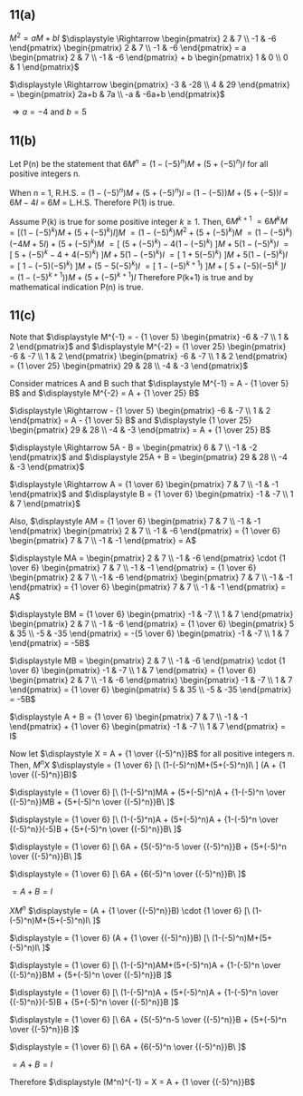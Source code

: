## 11(a)
$M^2 = aM + bI$
$\displaystyle \Rightarrow \begin{pmatrix}
2 & 7 \\
-1 & -6
\end{pmatrix} \begin{pmatrix}
2 & 7 \\
-1 & -6
\end{pmatrix} = a \begin{pmatrix}
2 & 7 \\
-1 & -6
\end{pmatrix} + b \begin{pmatrix}
1 & 0 \\
0 & 1
\end{pmatrix}$

$\displaystyle \Rightarrow \begin{pmatrix}
-3 & -28 \\
4 & 29
\end{pmatrix} = \begin{pmatrix}
2a+b & 7a \\
-a & -6a+b
\end{pmatrix}$

$\displaystyle \Rightarrow a=-4$  and  $b=5$

## 11(b)
Let P(n) be the statement that $6M^n = (1-(-5)^n)M+(5+(-5)^n)I$ for all positive integers n.

When n = 1,
R.H.S. = $(1-(-5)^n)M+(5+(-5)^n)I$
= $(1-(-5))M+(5+(-5))I$
= $6M-4I$
= $6M$
= L.H.S.
Therefore P(1) is true.

Assume P(k) is true for some positive integer $k \geq 1$. Then,
$6M^{k+1}$
$= 6M^k M$
$= [(1-(-5)^k)M+(5+(-5)^k)I] M$
$= (1-(-5)^k)M^2+(5+(-5)^k)M$
$= (1-(-5)^k)(-4M+5I)+(5+(-5)^k)M$
$= [\ (5+(-5)^k)-4(1-(-5)^k)\ ]M + 5(1-(-5)^k)I$
$= [\ 5+(-5)^k-4+4(-5)^k)\ ]M + 5(1-(-5)^k)I$
$= [\ 1+5(-5)^k)\ ]M + 5(1-(-5)^k)I$
$= [\ 1-(-5)(-5)^k)\ ]M + (5-5(-5)^k)I$
$= [\ 1-(-5)^{k+1})\ ]M + [\ 5+(-5)(-5)^k\ ]I$
$= (1-(-5)^{k+1}))M + (5+(-5)^{k+1})I$
Therefore P(k+1) is true and by mathematical indication P(n) is true.

## 11(c)

Note that $\displaystyle M^{-1} = - {1 \over 5} \begin{pmatrix}
-6 & -7 \\
1 & 2
\end{pmatrix}$ and $\displaystyle M^{-2} = {1 \over 25} \begin{pmatrix}
-6 & -7 \\
1 & 2
\end{pmatrix} \begin{pmatrix}
-6 & -7 \\
1 & 2
\end{pmatrix} = {1 \over 25} \begin{pmatrix}
29 & 28 \\
-4 & -3
\end{pmatrix}$

Consider matrices A and B such that 
$\displaystyle M^{-1} = A - {1 \over 5} B$ and $\displaystyle M^{-2} = A + {1 \over 25} B$

$\displaystyle \Rightarrow - {1 \over 5} \begin{pmatrix}
-6 & -7 \\
1 & 2
\end{pmatrix} = A - {1 \over 5} B$ and $\displaystyle {1 \over 25} \begin{pmatrix}
29 & 28 \\
-4 & -3
\end{pmatrix} = A + {1 \over 25} B$

$\displaystyle \Rightarrow 5A - B = \begin{pmatrix}
6 & 7 \\
-1 & -2
\end{pmatrix}$ and $\displaystyle 25A + B = \begin{pmatrix}
29 & 28 \\
-4 & -3
\end{pmatrix}$

$\displaystyle \Rightarrow A = {1 \over 6} \begin{pmatrix}
7 & 7 \\
-1 & -1
\end{pmatrix}$ and $\displaystyle B = {1 \over 6} \begin{pmatrix}
-1 & -7 \\
1 & 7
\end{pmatrix}$

Also,
$\displaystyle AM = {1 \over 6} \begin{pmatrix}
7 & 7 \\
-1 & -1
\end{pmatrix} \begin{pmatrix}
2 & 7 \\
-1 & -6
\end{pmatrix} = {1 \over 6} \begin{pmatrix}
7 & 7 \\
-1 & -1
\end{pmatrix} = A$

$\displaystyle MA = \begin{pmatrix}
2 & 7 \\
-1 & -6
\end{pmatrix} \cdot {1 \over 6} \begin{pmatrix}
7 & 7 \\
-1 & -1
\end{pmatrix} = {1 \over 6} \begin{pmatrix}
2 & 7 \\
-1 & -6
\end{pmatrix} \begin{pmatrix}
7 & 7 \\
-1 & -1
\end{pmatrix} = {1 \over 6} \begin{pmatrix}
7 & 7 \\
-1 & -1
\end{pmatrix} = A$

$\displaystyle BM = {1 \over 6} \begin{pmatrix}
-1 & -7 \\
1 & 7
\end{pmatrix} \begin{pmatrix}
2 & 7 \\
-1 & -6
\end{pmatrix} = {1 \over 6} \begin{pmatrix}
5 & 35 \\
-5 & -35
\end{pmatrix} = -{5 \over 6} \begin{pmatrix}
-1 & -7 \\
1 & 7
\end{pmatrix} = -5B$

$\displaystyle MB = \begin{pmatrix}
2 & 7 \\
-1 & -6
\end{pmatrix} \cdot {1 \over 6} \begin{pmatrix}
-1 & -7 \\
1 & 7
\end{pmatrix} = {1 \over 6}  \begin{pmatrix}
2 & 7 \\
-1 & -6
\end{pmatrix} \begin{pmatrix}
-1 & -7 \\
1 & 7
\end{pmatrix} = {1 \over 6} \begin{pmatrix}
5 & 35 \\
-5 & -35
\end{pmatrix} = -5B$

$\displaystyle A + B = {1 \over 6} \begin{pmatrix}
7 & 7 \\
-1 & -1
\end{pmatrix} + {1 \over 6} \begin{pmatrix}
-1 & -7 \\
1 & 7
\end{pmatrix} = I$

Now let $\displaystyle X = A + {1 \over {(-5)^n}}B$ for all positive integers n. Then,
$\displaystyle M^nX$
$\displaystyle = {1 \over 6} [\ (1-(-5)^n)M+(5+(-5)^n)I\ ] (A + {1 \over {(-5)^n}}B)$

$\displaystyle = {1 \over 6} [\ (1-(-5)^n)MA + (5+(-5)^n)A + {1-(-5)^n \over {(-5)^n}}MB + {5+(-5)^n \over {(-5)^n}}B\ ]$

$\displaystyle = {1 \over 6} [\ (1-(-5)^n)A + (5+(-5)^n)A + {1-(-5)^n \over {(-5)^n}}(-5)B + {5+(-5)^n \over {(-5)^n}}B\ ]$

$\displaystyle = {1 \over 6} [\ 6A + {5(-5)^n-5 \over {(-5)^n}}B + {5+(-5)^n \over {(-5)^n}}B\ ]$

$\displaystyle = {1 \over 6} [\ 6A + {6(-5)^n \over {(-5)^n}}B\ ]$

$\displaystyle = A + B = I$

$\displaystyle XM^n$
$\displaystyle = (A + {1 \over {(-5)^n}}B) \cdot {1 \over 6} [\ (1-(-5)^n)M+(5+(-5)^n)I\ ]$

$\displaystyle = {1 \over 6} (A + {1 \over {(-5)^n}}B) [\ (1-(-5)^n)M+(5+(-5)^n)I\ ]$

$\displaystyle = {1 \over 6} [\ (1-(-5)^n)AM+(5+(-5)^n)A + {1-(-5)^n \over {(-5)^n}}BM + {5+(-5)^n \over {(-5)^n}}B ]$

$\displaystyle = {1 \over 6} [\ (1-(-5)^n)A + (5+(-5)^n)A + {1-(-5)^n \over {(-5)^n}}(-5)B + {5+(-5)^n \over {(-5)^n}}B ]$

$\displaystyle = {1 \over 6} [\ 6A + {5(-5)^n-5 \over {(-5)^n}}B + {5+(-5)^n \over {(-5)^n}}B ]$

$\displaystyle = {1 \over 6} [\ 6A + {6(-5)^n \over {(-5)^n}}B\ ]$

$\displaystyle = A + B = I$

Therefore $\displaystyle (M^n)^{-1} = X = A + {1 \over {(-5)^n}}B$